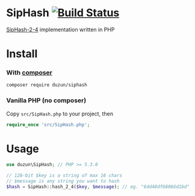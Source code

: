 SipHash  [![Build Status](https://travis-ci.org/duzun/SipHash.svg?branch=master)](https://travis-ci.org/duzun/SipHash)
==========

[SipHash-2-4](https://131002.net/siphash/) implementation written in PHP

# Install

### With [composer](https://getcomposer.org/)

```sh
composer require duzun/siphash
```

### Vanilla PHP (no composer)

Copy `src/SipHash.php` to your project, then

```php
require_once 'src/SipHash.php';
```


# Usage

```php
use duzun\SipHash; // PHP >= 5.3.0

// 128-bit $key is a string of max 16 chars
// $message is any string you want to hash
$hash = SipHash::hash_2_4($key, $message); // eg. "6dd48df68066d1bd"
```
